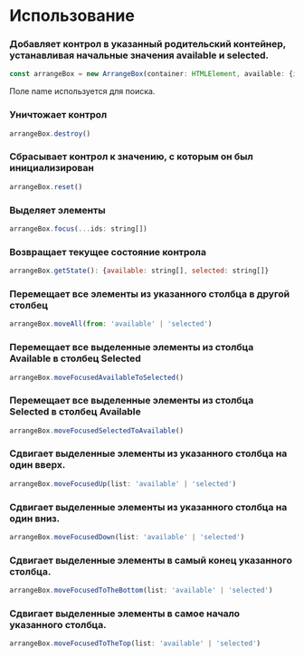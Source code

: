 # Использование

### Добавляет контрол в указанный родительский контейнер, устанавливая начальные значения available и selected.
```JavaScript
const arrangeBox = new ArrangeBox(container: HTMLElement, available: {id: string; name: string; node: HTMLElement});
```
Поле name используется для поиска.

### Уничтожает контрол
```JavaScript
arrangeBox.destroy()
```

### Сбрасывает контрол к значению, с которым он был инициализирован
```JavaScript
arrangeBox.reset()
```

### Выделяет элементы
```JavaScript
arrangeBox.focus(...ids: string[])
```

### Возвращает текущее состояние контрола
```JavaScript
arrangeBox.getState(): {available: string[], selected: string[]}
```

### Перемещает все элементы из указанного столбца в другой столбец
```JavaScript
arrangeBox.moveAll(from: 'available' | 'selected')
```

### Перемещает все выделенные элементы из столбца Available в столбец Selected
```JavaScript
arrangeBox.moveFocusedAvailableToSelected()
```

### Перемещает все выделенные элементы из столбца Selected в столбец Available
```JavaScript
arrangeBox.moveFocusedSelectedToAvailable()
```

### Сдвигает выделенные элементы из указанного столбца на один вверх.
```JavaScript
arrangeBox.moveFocusedUp(list: 'available' | 'selected')
```

### Сдвигает выделенные элементы из указанного столбца на один вниз.
```JavaScript
arrangeBox.moveFocusedDown(list: 'available' | 'selected')
```

### Сдвигает выделенные элементы в самый конец указанного столбца.
```JavaScript
arrangeBox.moveFocusedToTheBottom(list: 'available' | 'selected')
```

### Сдвигает выделенные элементы в самое начало указанного столбца.
```JavaScript
arrangeBox.moveFocusedToTheTop(list: 'available' | 'selected')
```
